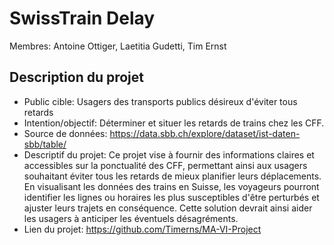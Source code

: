 # SwissTrain Delay

Membres: Antoine Ottiger, Laetitia Gudetti, Tim Ernst

## Description du projet

- Public cible: Usagers des transports publics désireux d'éviter tous retards
- Intention/objectif: Déterminer et situer les retards de trains chez les CFF.
- Source de données: https://data.sbb.ch/explore/dataset/ist-daten-sbb/table/
- Descriptif du projet: Ce projet vise à fournir des informations claires et accessibles sur la ponctualité des CFF, permettant ainsi aux usagers souhaitant éviter tous les retards de mieux planifier leurs déplacements. En visualisant les données des trains en Suisse, les voyageurs pourront identifier les lignes ou horaires les plus susceptibles d'être perturbés et ajuster leurs trajets en conséquence. Cette solution devrait ainsi aider les usagers à anticiper les éventuels désagréments.
- Lien du projet: https://github.com/Timerns/MA-VI-Project